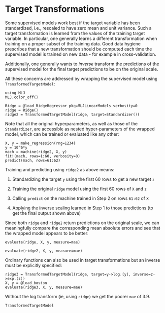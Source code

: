 # Target Transformations

Some supervised models work best if the target variable has been
standardized, i.e., rescaled to have zero mean and unit variance.
Such a target transformation is learned from the values of the training
target variable. In particular, one generally learns a different
transformation when training on a proper subset of the training
data. Good data hygiene prescribes that a new transformation should
be computed each time the supervised model is trained on new
data - for example in cross-validation.

Additionally, one generally wants to *inverse* transform the
predictions of the supervised model for the final target predictions
to be on the original scale.

All these concerns are addressed by wrapping the supervised model
using `TransformedTargetModel`:

```@setup 123
using MLJ
MLJ.color_off()
```

```@example 123
Ridge = @load RidgeRegressor pkg=MLJLinearModels verbosity=0
ridge = Ridge()
ridge2 = TransformedTargetModel(ridge, target=Standardizer())
```
Note that all the original hyperparameters, as well as those of
the `Standardizer`, are accessible as nested hyper-parameters of the
wrapped model, which can be trained or evaluated like any other:

```@example 123
X, y = make_regression(rng=1234)
y = 10^6*y
mach = machine(ridge2, X, y)
fit!(mach, rows=1:60, verbosity=0)
predict(mach, rows=61:62)
```

Training and predicting using `ridge2` as above means:

1. Standardizing the target `y` using the first 60 rows to get a new target `z`

2. Training the original `ridge` model using the first 60 rows of `X` and `z`

3. Calling `predict` on the machine trained in Step 2 on rows `61:62` of `X`

4. Applying the inverse scaling learned in Step 1 to those predictions (to get the final output shown above)

Since both `ridge` and `ridge2` return predictions on the original
scale, we can meaningfully compare the corresponding mean absolute
errors and see that the wrapped model appears to be better:

```@example 123
evaluate(ridge, X, y, measure=mae)
```

```@example 123
evaluate(ridge2, X, y, measure=mae)
```

Ordinary functions can also be used in target transformations but an
inverse must be explicitly specified:

```@example 123
ridge3 = TransformedTargetModel(ridge, target=y->log.(y), inverse=z->exp.(z))
X, y = @load_boston
evaluate(ridge3, X, y, measure=mae)
```

Without the log transform (ie, using `ridge`) we get the poorer
`mae` of 3.9.

```@docs
TransformedTargetModel
```
